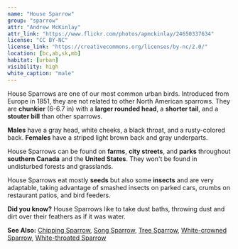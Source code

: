 ```yaml
---
name: "House Sparrow"
group: "sparrow"
attr: "Andrew McKinlay"
attr_link: "https://www.flickr.com/photos/apmckinlay/24650337634"
license: "CC BY-NC"
license_link: "https://creativecommons.org/licenses/by-nc/2.0/"
location: [bc,ab,sk,mb]
habitat: [urban]
visibility: high
white_caption: "male"
---
```

House Sparrows are one of our most common urban birds. Introduced from Europe in 1851, they are not related to other North American sparrows. They are **chunkier** (6-6.7 in) with a **larger rounded head**, a **shorter tail**, and a **stouter bill** than other sparrows.

**Males** have a gray head, white cheeks, a black throat, and a rusty-colored back. **Females** have a striped light brown back and gray underparts.

House Sparrows can be found on **farms**, **city streets**, and **parks** throughout **southern Canada** and the **United States**. They won't be found in undisturbed forests and grasslands.

House Sparrows eat mostly **seeds** but also some **insects** and are very adaptable, taking advantage of smashed insects on parked cars, crumbs on restaurant patios, and bird feeders.

**Did you know?** House Sparrows like to take dust baths, throwing dust and dirt over their feathers as if it was water.

<!-- generated, do not edit -->
**See Also:**
[Chipping Sparrow](/birds/chipspar/),
[Song Sparrow](/birds/songspar/),
[Tree Sparrow](/birds/treespar/),
[White-crowned Sparrow](/birds/whitecspar/),
[White-throated Sparrow](/birds/whitetspar/)
